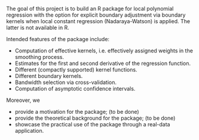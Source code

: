 The goal of this project is to build an R package for local polynomial regression
with the option for explicit boundary adjustment via boundary kernels when local constant regression (Nadaraya-Watson) is applied.
The latter is not available in R.

Intended features of the package include:
* Computation of effective kernels, i.e. effectively assigned weights in the smoothing process.
* Estimates for the first and second derivative of the regression function.
* Different (compactly supported) kernel functions.
* Different boundary kernels.
* Bandwidth selection via cross-validation.
* Computation of asymptotic confidence intervals.

Moreover, we
* provide a motivation for the package; (to be done)
* provide the theoretical background for the package; (to be done)
* showcase the practical use of the package through a real-data application.
